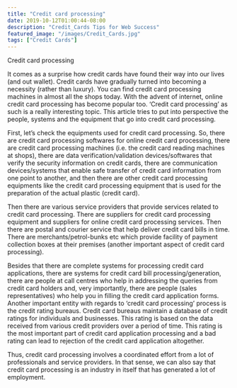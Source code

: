 ```yaml
---
title: "Credit card processing"
date: 2019-10-12T01:00:44-08:00
description: "Credit_Cards Tips for Web Success"
featured_image: "/images/Credit_Cards.jpg"
tags: ["Credit Cards"]
---
```


Credit card processing

It comes as a surprise how credit cards have found their way into our lives (and out wallet). Credit cards have gradually turned into becoming a necessity (rather than luxury). You can find credit card processing machines in almost all the shops today. With the advent of internet, online credit card processing has become popular too. ‘Credit card processing’ as such is a really interesting topic. This article tries to put into perspective the people, systems and the equipment that go into credit card processing.

First, let’s check the equipments used for credit card processing. So, there are credit card processing softwares for online credit card processing, there are credit card processing machines (i.e. the credit card reading machines at shops), there are data verification/validation devices/softwares that verify the security information on credit cards, there are communication devices/systems that enable safe transfer of credit card information from one point to another, and then there are other credit card processing equipments like the credit card processing equipment that is used for the preparation of the actual plastic (credit card).  

Then there are various service providers that provide services related to credit card processing. There are suppliers for credit card processing equipment and suppliers for online credit card processing services. Then there are postal and courier service that help deliver credit card bills in time. There are merchants/petrol-bunks etc which provide facility of payment collection boxes at their premises (another important aspect of credit card processing). 

Besides that there are complete systems for processing credit card applications, there are systems for credit card bill processing/generation, there are people at call centres who help in addressing the queries from credit card holders and, very importantly, there are people (sales representatives) who help you in filling the credit card application forms. Another important entity with regards to ‘credit card processing’ process is the credit rating bureaus. Credit card bureaus maintain a database of credit ratings for individuals and businesses. This rating is based on the data received from various credit providers over a period of time. This rating is the most important part of credit card application processing and a bad rating can lead to rejection of the credit card application altogether. 

Thus, credit card processing involves a coordinated effort from a lot of professionals and service providers. In that sense, we can also say that credit card processing is an industry in itself that has generated a lot of employment.

